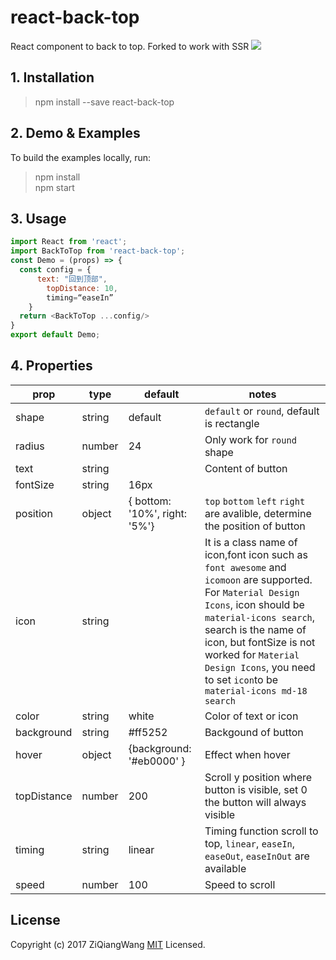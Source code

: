 # react-back-top
React component to back to top. Forked to work with SSR
![](example/back_top.gif)
## 1. Installation
> npm install --save react-back-top

## 2. Demo & Examples
To build the examples locally, run:
> npm install  
npm start

## 3. Usage
```js
import React from 'react';
import BackToTop from 'react-back-top';
const Demo = (props) => {
  const config = {
      text: "回到顶部",
        topDistance: 10,
        timing=“easeIn”
    }
  return <BackToTop ...config/>
}
export default Demo;
```
## 4. Properties

prop | type | default | notes  
------- | ------- | ------- | -------
shape | string | default | `default` or `round`, default is rectangle
radius | number | 24 | Only work for `round` shape
text | string |  | Content of button
fontSize | string | 16px |
position | object | {  bottom: '10%', right: '5%'} | `top` `bottom` `left` `right` are avalible, determine the position of button
icon | string | | It is a class name of icon,font icon such as `font awesome` and `icomoon` are supported. For `Material Design Icons`, icon should be `material-icons search`, search is the name of icon, but fontSize is not worked for `Material Design Icons`, you need to set `icon`to be `material-icons md-18 search`
color | string | white | Color of text or icon
background | string | #ff5252 | Backgound of button 
hover | object | {background: '#eb0000' } | Effect when hover
topDistance | number | 200 | Scroll y position where button is visible, set 0 the button will always visible
timing | string | linear | Timing function scroll to top, `linear`, `easeIn`, `easeOut`, `easeInOut` are available
speed | number | 100 | Speed to scroll

## License
Copyright (c) 2017 ZiQiangWang [MIT](https://github.com/ZiQiangWang/react-back-top/blob/master/LICENSE) Licensed.
